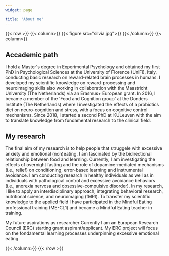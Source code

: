 ```yaml
---
widget: page

title: 'About me'
---
```


{{< row >}}
{{< column>}}
{{< figure src="silvia.jpg">}}
{{< /column>}}
{{< column>}}
## Accademic path
I hold a Master's degree in Experimental Psychology and obtained my first PhD in Psychological Sciences at the University of Florence (UniFi), Italy, conducting basic research on reward-related brain processes in humans. I developed my scientific knowledge on reward-processing and neuroimaging skills also working in collaboration with the Maastricht University (The Netherlands) via an Erasmus+ European grant. In 2016, I became a member of the 'Food and Cognition group' at the Donders Institute (The Netherlands) where I investigated the effects of a probiotics diet on neuro-cognition and stress, with a focus on cognitive control mechanisms. Since 2018, I started a second PhD at KULeuven with the aim to translate knowledge from fundamental research to the clinical field. 

## My research
The final aim of my research is to help people that struggele with excessive anxiety and emotional (non)eating. I am fascinated by the bidirectional relationship between food and learning. Currently, I am investigating the effects of overnight fasting and the role of dopamine-mediated mechanisms (i.e., relief) on  conditioning, error-based learning and instrumental avoidance. I am conducting research in healthy individuals as well as in individuals with pathological control and excessive avoidance behaviors (i.e., anorexia nervosa and obsessive-compulsive disorder). In my research, I like to apply an interdisciplinary approach, integrating behavioral research, nutritional science, and neuroimaging (fMRI). To transfer my scientific knowledge to the applied field I have participated in the Mindful Eating professional training (ME-CL1) and became a Mindful Eating teacher in training. 

My future aspirations as researcher
Currently I am an European Research Council (ERC) starting grant aspirant/applicant. My ERC project will focus on the fondamental learning processes underpinning excessive emotional eating.

{{< /column>}}
{{< /row >}}
